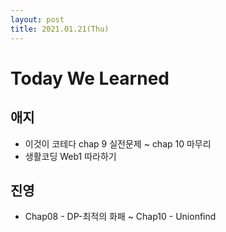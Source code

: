 ```yaml
---
layout: post
title: 2021.01.21(Thu)
---
```

# Today We Learned

## 애지

- 이것이 코테다 chap 9 실전문제 ~ chap 10 마무리
- 생활코딩 Web1 따라하기

## 진영

- Chap08 - DP-최적의 화패 ~ Chap10 - Unionfind